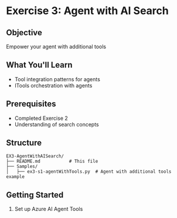 # Exercise 3: Agent with AI Search

## Objective
Empower your agent with additional tools

## What You'll Learn
- Tool integration patterns for agents
- ITools orchestration with agents

## Prerequisites
- Completed Exercise 2
- Understanding of search concepts

## Structure
```
EX3-AgentWithAISearch/
├── README.md           # This file
├── Samples/
│   ├── ex3-s1-agentWithTools.py  # Agent with additional tools example
```

## Getting Started
1. Set up Azure AI Agent Tools 
